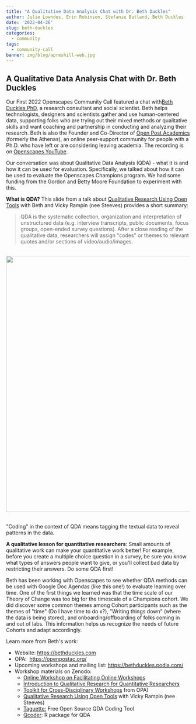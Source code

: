 ```yaml
---
title: "A Qualitative Data Analysis Chat with Dr. Beth Duckles"
author: Julie Lowndes, Erin Robinson, Stefanie Butland, Beth Duckles
date: '2022-04-26'
slug: beth-duckles
categories:
  - community
tags:
  - community-call
banner: img/blog/apreshill-web.jpg
---
```


## A Qualitative Data Analysis Chat with Dr. Beth Duckles

Our First 2022 Openscapes Community Call featured a chat with[Beth Duckles PhD](https://bethduckles.com), a research consultant and social scientist. Beth helps technologists, designers and scientists gather and use human-centered data, supporting folks who are trying out their mixed methods or qualitative skills and want coaching and partnership in conducting and analyzing their research. Beth is also the Founder and Co-Director of [Open Post Academics](https://openpostac.org/) (formerly the Athenas), an online peer-support community for people with a Ph.D. who have left or are considering leaving academia. The recording is on [Openscapes YouTube](https://youtu.be/ex4KVnWDMDQ).

Our conversation was about Qualitative Data Analysis (QDA) - what it is and how it can be used for evaluation. Specifically, we talked about how it can be used to evaluate the Openscapes Champions program. We had some funding from the Gordon and Betty Moore Foundation to experiment with this.

**What is QDA?** This slide from a talk about [Qualitative Research Using Open Tools](https://zenodo.org/record/2673016#.YlBMgLhlBpQ) with Beth and Vicky Rampin (nee Steeves) provides a short summary: 

> QDA is the systematic collection, organization and interpretation of unstructured data (e.g. interview transcripts, public documents, focus groups, open-ended survey questions). After a close reading of the qualitative data, researchers will assign "codes" or themes to relevant quotes and/or sections of video/audio/images.

<br> 
<center> <a> <img src="/img/blog/beth-duckles-what-is-qda.png" width="700px"></a> 
</center>
<br>

"Coding" in the context of QDA means tagging the textual data to reveal patterns in the data.

**A qualitative lesson for quantitative researchers**: Small amounts of qualitative work can make your quantitative work better! For example, before you create a multiple choice question in a survey, be sure you know what types of answers people want to give, or you'll collect bad data by restricting their answers. Do some QDA first!

Beth has been working with Openscapes to see whether QDA methods can be used with Google Doc Agendas (like this one!) to evaluate learning over time. One of the first things we learned was that the time scale of our Theory of Change was too big for the timescale of a Champions cohort. We did discover some common themes among Cohort participants such as the themes of "time" (Do I have time to do x?), "Writing things down" (where the data is being stored), and onboarding/offboarding of folks coming in and out of labs. This information helps us recognize the needs of future Cohorts and adapt accordingly.

Learn more from Beth's work: 

-   Website: <https://bethduckles.com> 
-   OPA:  <https://openpostac.org/> 
-   Upcoming workshops and mailing list: <https://bethduckles.podia.com/> 
-   Workshop materials on Zenodo: 
    -   [Online Workshop on Facilitating Online Workshops](https://zenodo.org/record/3992328#.YlBMF7hlBpQ)
    -   [Introduction to Qualitative Research for Quantitative Researchers](https://zenodo.org/record/4777297#.YlBMLrhlBpQ) 
    -   [Toolkit for Cross-Disciplinary Workshops](https://zenodo.org/record/6026972#.YlBMSLhlBpQ) from OPA)
    -   [Qualitative Research Using Open Tools](https://zenodo.org/record/2673016#.YlBMgLhlBpQ) with Vicky Rampin (nee Steeves)
    -   [Taguette:](https://www.taguette.org/) Free Open Source QDA Coding Tool 
    -   [Qcoder](https://github.com/ropenscilabs/qcoder): R package for QDA 

<br>
